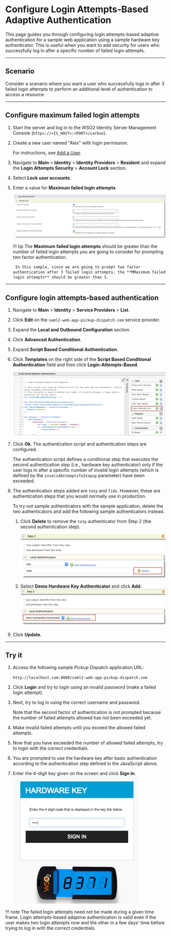 # Configure Login Attempts-Based Adaptive Authentication

This page guides you through configuring login attempts-based adaptive authentication for a sample web application using a sample hardware key authenticator. This is useful when you want to add security for users who successfully log in after a specific number of failed login attempts.

----

## Scenario

Consider a scenario where you want a user who successfully logs in after 3 failed login attempts to perform an additional level of authentication to access a resource.

----

## Configure maximum failed login attempts

1. Start the server and log in to the WSO2 Identity Server Management Console (`https://<IS_HOST>:<PORT>/carbon`).

2. Create a new user named "Alex" with login permission. 

    For instructions, see [Add a User](../../guides/identity-lifecycles/admin-creation-workflow/).

3. Navigate to **Main** > **Identity** > **Identity Providers** > **Resident** and expand the **Login Attempts Security** > **Account Lock** section.

4. Select **Lock user accounts**.

5. Enter a value for **Maximum failed login attempts**. 

    ![Enable account locking](../../assets/img/guides/account-locking.png)
    

    !!! tip
        The **Maximum failed login attempts** should be greater than the number of failed  login attempts you are going to consider for prompting two factor authentication.
        
        In this sample, since we are going to prompt two factor authentication after 3 failed login attempts, the **MMaximum failed login attempts** should be greater than 3.   
    
----

## Configure login attempts-based authentication

1.  Navigate to **Main** > **Identity** > **Service Providers** > **List**.

2.  Click **Edit** on the `saml2-web-app-pickup-dispatch.com` service provider.

3.  Expand the **Local and Outbound Configuration** section.

4.  Click **Advanced Authentication**.

5.  Expand **Script Based Conditional Authentication**.

6.  Click **Templates** on the right side of the **Script Based Conditional Authentication** field and then click **Login-Attempts-Based**. 

    ![Tenant based template](../../assets/img/samples/login-attempts-based-template.png)

7.  Click **Ok**. The authentication script and authentication steps
    are configured. 
    
    The authentication script defines a conditional step that executes the second authentication step (i.e., hardware key authenticator) only if the user logs in after a specific number of invalid login attempts (which is defined by the `invalidAttemptsToStepup` parameter) have been exceeded.

8.  The authentication steps added are `totp` and `fido`. However, these are authentication steps that you would normally use in production. 

    To try out sample authenticators with the sample application, delete the two
    authenticators and add the following sample authenticators instead.

    1.  Click **Delete** to remove the `totp` authenticator from Step 2 (the
        second authentication step).
        
        ![Delete authenticator](../../assets/img/samples/delete-authenticator-1.png)
        
    2.  Select **Demo Hardware Key Authenticator** and click **Add**.  
        ![Add new authenticator](../../assets/img/samples/add-new-authenticator.png)

9. Click **Update**.

----

## Try it

1. Access the following sample Pickup Dispatch application URL:

    `http://localhost.com:8080/saml2-web-app-pickup-dispatch.com`

2. Click **Login** and try to login using an invalid password (make a failed login attempt).

3.  Next, try to log in using the correct username and password. 

    Note that the second factor of authentication is not prompted because the number of failed attempts allowed has not been exceeded yet.

4. Make invalid failed attempts until you exceed the allowed failed attempts.

5. Now that you have exceeded the number of allowed failed attempts, try to login with the correct credentials.

5. You are prompted to use the hardware key after basic authentication according to the authentication step defined in the JavaScript above.

6.  Enter the 4-digit key given on the screen and click **Sign In**.
    ![Hardware key authenticator](../../assets/img/samples/hardware-key-authenticator.png)

!!! note
    The failed login attempts need not be made during a given time frame. Login attempts-based adaptive authentication is valid even if the user makes two login attempts now and the other in a few days' time before trying to log in with the correct credentials.
    
